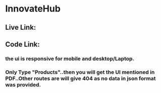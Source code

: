 # InnovateHub

## Live Link:
## Code Link:

### the ui is responsive for mobile and desktop/Laptop.

### Only Type "Products"..then you will get the UI mentioned in PDF..Other routes are will give 404 as no data in json format was provided.
